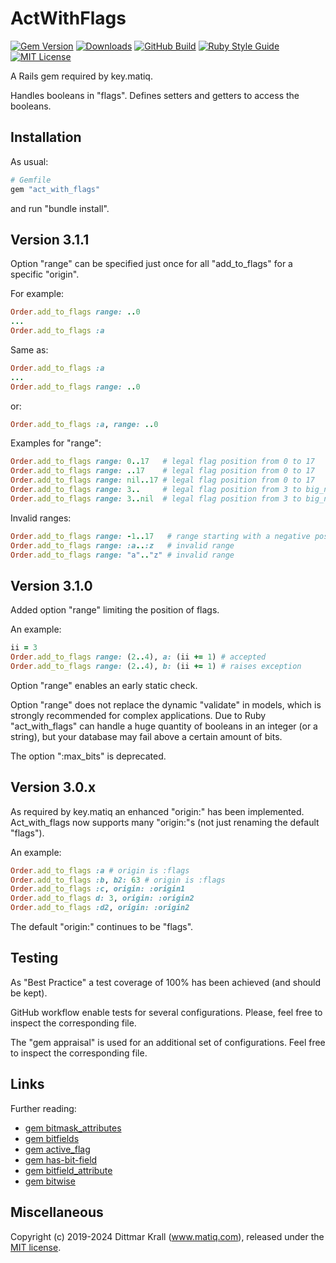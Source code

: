 # ActWithFlags

[![Gem Version](https://img.shields.io/gem/v/act_with_flags?color=168AFE&logo=rubygems&logoColor=FE1616)](https://rubygems.org/gems/act_with_flags)
[![Downloads](https://img.shields.io/gem/dt/act_with_flags?color=168AFE&logo=rubygems&logoColor=FE1616)](https://rubygems.org/gems/act_with_flags)
[![GitHub Build](https://img.shields.io/github/actions/workflow/status/matique/act_with_flags/rake.yml?logo=github)](https://github.com/matique/act_with_flags/actions/workflows/rake.yml)
[![Ruby Style Guide](https://img.shields.io/badge/code_style-standard-168AFE.svg)](https://github.com/standardrb/standard)
[![MIT License](https://img.shields.io/badge/license-MIT-168AFE.svg)](http://choosealicense.com/licenses/mit/)

A Rails gem required by key.matiq.

Handles booleans in "flags".
Defines setters and getters to access the booleans.

## Installation

As usual:
```ruby
# Gemfile
gem "act_with_flags"
```
and run "bundle install".

## Version 3.1.1

Option "range" can be specified just once for all
"add_to_flags" for a specific "origin".

For example:
~~~ruby
Order.add_to_flags range: ..0
...
Order.add_to_flags :a
~~~

Same as:
~~~ruby
Order.add_to_flags :a
...
Order.add_to_flags range: ..0
~~~

or:
~~~ruby
Order.add_to_flags :a, range: ..0
~~~

Examples for "range":
~~~ruby
Order.add_to_flags range: 0..17   # legal flag position from 0 to 17
Order.add_to_flags range: ..17    # legal flag position from 0 to 17
Order.add_to_flags range: nil..17 # legal flag position from 0 to 17
Order.add_to_flags range: 3..     # legal flag position from 3 to big_number
Order.add_to_flags range: 3..nil  # legal flag position from 3 to big_number
~~~

Invalid ranges:
~~~ruby
Order.add_to_flags range: -1..17   # range starting with a negative position
Order.add_to_flags range: :a..:z   # invalid range
Order.add_to_flags range: "a".."z" # invalid range
~~~


## Version 3.1.0

Added option "range" limiting the position of flags.

An example:
```ruby
ii = 3
Order.add_to_flags range: (2..4), a: (ii += 1) # accepted
Order.add_to_flags range: (2..4), b: (ii += 1) # raises exception
```

Option "range" enables an early static check.

Option "range" does not replace the dynamic "validate" in models,
which is strongly recommended for complex applications.
Due to Ruby "act_with_flags" can handle a huge quantity
of booleans in an integer (or a string),
but your database may fail above a certain amount of bits.

The option ":max_bits" is deprecated.


## Version 3.0.x

As required by key.matiq an enhanced "origin:" has been implemented.
Act_with_flags now supports many "origin:"s
(not just renaming the default "flags").

An example:
```ruby
Order.add_to_flags :a # origin is :flags
Order.add_to_flags :b, b2: 63 # origin is :flags
Order.add_to_flags :c, origin: :origin1
Order.add_to_flags d: 3, origin: :origin2
Order.add_to_flags :d2, origin: :origin2
```

The default "origin:" continues to be "flags".


## Testing

As "Best Practice" a test coverage of 100% has been achieved
(and should be kept).

GitHub workflow enable tests for several configurations.
Please, feel free to inspect the corresponding file.

The "gem appraisal" is used for an additional set of configurations.
Feel free to inspect the corresponding file.


## Links

Further reading:

- [gem bitmask_attributes](https://github.com/joelmoss/bitmask_attributes)
- [gem bitfields](https://github.com/grosser/bitfields)
- [gem active_flag](https://github.com/kenn/active_flag)
- [gem has-bit-field](https://github.com/pjb3/has-bit-field)
- [gem bitfield_attribute](https://github.com/gzigzigzeo/bitfield_attribute)
- [gem bitwise](https://github.com/kenn/bitwise)


## Miscellaneous

Copyright (c) 2019-2024 Dittmar Krall (www.matiq.com),
released under the [MIT license](https://opensource.org/licenses/MIT).
